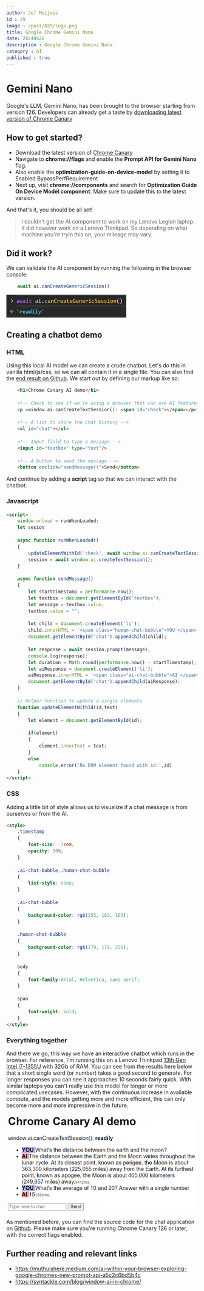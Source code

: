 ```yaml
---
author: Jef Meijvis
id : 29
image : /post/029/logo.png
title: Google Chrome Gemini Nano
date: 20240626
description : Google Chrome Gemini Nano.
category : AI 
published : true
---
```


# Gemini Nano
Google's LLM, Gemini Nano, has been brought to the browser starting from version 126.
Developers can already get a taste by [downloading latest version of Chrome Canary](https://www.google.com/intl/en_in/chrome/canary/)

## How to get started? 

- Download the latest version of [Chrome Canary](https://www.google.com/intl/en_in/chrome/canary/)
- Navigate to **chrome://flags** and enable the **Prompt API for Gemini Nano** flag.
- Also enable the **optimization-guide-on-device-model** by setting it to Enabled BypassPerfRequirement
- Next up, visit **chrome://components** and search for **Optimization Guide On Device Model component**. Make sure to update this to the latest version.

And that's it, you should be all set!

> I couldn't get the AI component to work on my Lenovo Legion laptop.
It did however work on a Lenovo Thinkpad. So depending on what machine you're tryin this on, your mileage may vary.

## Did it work? 
We can validate the AI component by running the following in the browser console:

```js
    await ai.canCreateGenericSession()
```

![When this method reports readily, you are ready to go! [medium]](images/ai-available.png)


## Creating a chatbot demo
### HTML
Using this local AI model we can create a crude chatbot. 
Let's do this in vanilla html/js/css, so we can all contain it in a single file.
You can also find the [end result on Github](https://github.com/jefmeijvis/www.jefmeijvis.com/blob/master/content/029-google-chrome-gemini-nano/demo.html).
We start out by defining our markup like so:

```html
    <h1>Chrome Canary AI demo</h1>

    <!-- Check to see if we're using a browser that can use AI features -->
    <p >window.ai.canCreateTextSession(): <span id="check"></span></p>

    <!-- A list to store the chat history -->
    <ul id="chat"></ul>

    <!-- Input field to type a message -->
    <input id="textbox" type="text"/>

    <!-- A button to send the message -->
    <button onclick="sendMessage()">Send</button>
```

And continue by adding a **script** tag so that we can interact with the chatbot. 

### Javascript
```html
<script>
    window.onload = runWhenLoaded;
    let sesion

    async function runWhenLoaded()
    {
        updateElementWithId('check', await window.ai.canCreateTextSession());
        session = await window.ai.createTextSession();
    }

    async function sendMessage()
    {
        let startTimestamp = performance.now();
        let textbox = document.getElementById('textbox');
        let message = textbox.value;
        textbox.value = "";

        let child = document.createElement('li');
        child.innerHTML = '<span class="human-chat-bubble">YOU </span>' + message;
        document.getElementById('chat').appendChild(child);

        let response = await session.prompt(message);
        console.log(response);
        let duration = Math.round(performance.now() - startTimestamp);
        let aiResponse = document.createElement('li');
        aiResponse.innerHTML = '<span class="ai-chat-bubble">AI </span>' + response + "<span class='timestamp'>" + duration + "ms.</span>";
        document.getElementById('chat').appendChild(aiResponse);
    }

    // Helper function to update a single elements
    function updateElementWithId(id,text)
    {
        let element = document.getElementById(id);

        if(element)
        {
            element.innerText = text;
        }
        else
            console.error('No DOM element found with id:',id)
    }
</script>
```

### CSS
Adding a little bit of style allows us to visualize if a chat message is from ourselves or from the AI. 

```html
<style>
    .timestamp
    {
        font-size: .7rem;
        opacity: 50%;
    }

    .ai-chat-bubble,.human-chat-bubble
    {
        list-style: none;
    }

    .ai-chat-bubble
    {
        background-color: rgb(255, 163, 163);
    }

    .human-chat-bubble
    {
        background-color: rgb(179, 179, 255);
    }

    body
    {
        font-family:Arial, Helvetica, sans-serif;
    }

    span
    {
        font-weight: bold;
    }
</style>
```
### Everything together
And there we go, this way we have an interactive chatbot which runs in the browser.
For reference, I'm running this on a Lenovo Thinkpad [13th Gen Intel i7-1355U](https://www.cpubenchmark.net/cpu.php?id=5317&cpu=Intel+Core+i7-1355U) with 32Gb of RAM. 
You can see from the results here below that a short single word (or number) takes a good second to generate. 
For longer responses you can see it approaches 10 seconds fairly quick.
With similar laptops you can't really use this model for longer or more complicated usecases. 
However, with the continuous increase in available compute, and the models getting more and more efficient, this can only become more and more impressive in the future. 

![A small chat session requires some patience on my device [medium]](images/chat-example-light.png)

As mentioned before, you can find the source code for the chat application on [Github](https://github.com/jefmeijvis/www.jefmeijvis.com/blob/master/content/029-google-chrome-gemini-nano/demo.html). Please make sure you're running Chrome Canary 126 or later, with the correct flags enabled.

## Further reading and relevant links
- https://muthuishere.medium.com/ai-within-your-browser-exploring-google-chromes-new-prompt-api-a5c2c6bd5b4c
- https://syntackle.com/blog/window-ai-in-chrome/

